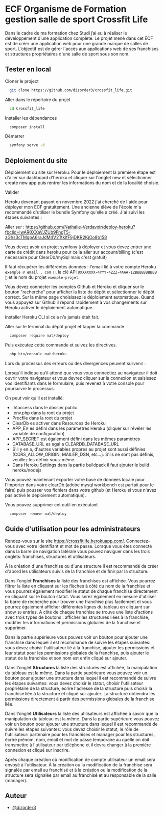 
# ECF Organisme de Formation gestion salle de sport Crossfit Life

Dans le cadre de ma formation chez Studi j’ai eu à réaliser le développement d’une application complète. Le projet mené dans cet ECF est de créer une application web pour une grande marque de salles de sport. L’objectif est de gérer l'accès aux applications web de ses franchises et structures propriétaires d'une salle de sport sous son nom.


## Tester en local

Cloner le project

```bash
  git clone https://github.com/dizorder3/crossfit_life.git
```

Aller dans le répertoire du projet

```bash
  cd Crossfit_life
```

Installer les dépendances

```bash
  composer install
```

Démarrer

```bash
  symfony serve -d
```


## Déploiement du site

Déploiement du site sur Heroku. Pour le déploiement la première étape est d'aller sur dashboard d'heroku et cliquer sur l'onglet new et sélectionner create new app puis rentrer les informations du nom et de la localité choisie.

Valider

Heroku devenant payant en novembre 2022 j'ai cherché de l'aide pour déployer mon ECF gratuitement. Une ancienne élève de l'école m'a recommandé d'utiliser le bundle Symfony qu'elle a créé. J'ai suivi les étapes suivantes :

Aller sur : https://github.com/Nathalie-Verdavoir/deploy-heroku?fbclid=IwAR0XXaVJZUb9FngT5-zGhs3cTMgoA6raJdM4V2TtkifF9jDKR2KjOo8b158

Vous devez avoir un projet symfony à déployer et vous devez entrer une carte de crédit dans heroku pour cella aller sur account/billing (c'est nécessaire pour ClearDb/mySql mais c'est gratuit)

Il faut récupérer les différentes données : l'email lié à votre compte Heroku `exemple @ email . com 📝`, la clé API `8XXXXXXX-4YYY-4ZZZ-4AAA-12BBBBBBBBBB 📝` et le nom du projet `exemple-projet`.

Vous devez connecter les comptes Github et Heroku et cliquer sur le bouton "recherche" pour afficher la liste de dépôt et sélectionner le dépôt correct. Sur la même page choisissez le déploiement automatique. Quand vous appuyez sur Github il répond rapidement à vos changements sur Heroku activer le déploiement automatique.

Installer Heroku CLI si cela n'a jamais était fait.

Aller sur le terminal du dépôt projet et tapper la commande 
```bash
  composer require nat/deploy
```
Puis exécutez cette commande et suivez les directives.

```bash
  php bin/console nat:heroku
```
Lors du processus des erreurs ou des divergences peuvent survenir :

Lorsqu'il indique qu'il attend que vous vous connectiez au navigateur il doit ouvrir votre navigateur et vous devrez cliquer sur la connexion et saisissez vos identifiants dans le formulaire, puis revenez à votre console pour poursuivre le processus.

On peut voir qu'il est installé:

- .htaccess dans le dossier public
- .env.php dans la root du projet
- Procfile dans la root du projet
- ClearDb es activer dans Resources de Heroku
- APP_EV es défini dans les paramètres Heroku (cliquer sur révéler les variable de configuration)
- APP_SECRET est également défini dans les mêmes paramètres
- DATABASE_URL es egal a CLEARDB_DATABASE_URL
- S'il y en a, d'autres variables propres au projet sont aussi définies (CORS_ALLOW_ORIGIN, MAILER_DSN, etc...). S'ils ne sont pas définis, veuillez les définir vous-même.
- Dans Heroku Settings dans la partie buildpack il faut ajouter le build heroku/nodejs

Vous pouvez maintenant exporter votre base de données locale pour l'importer dans votre clearDb (adobe mysql workbench est parfait pour le faire) puis pousser vos fichiers dans votre github (et Heroku si vous n'avez pas activé le déploiement automatique).

Vous pouvez supprimer cet outil en exécutant

```bash
  composer remove nat/deploy
```
## Guide d'utilisation pour les administrateurs

Rendez-vous sur le site https://crossfitlife.herokuapp.com/. Connectez-vous avec votre identifiant et mot de passe. Lorsque vous étes connecté dans la barre de navigation latérale vous pouvez naviguer dans les trois onglets: franchises, structures et utilisateurs.

À la création d'une franchise ou d'une structure il est recommandé de créer d'abord les utilisateurs suivis de la franchise et de finir par la structure.


Dans l'onglet **Franchises** la liste des franchises est affichée. Vous pourrez filtrer la liste en cliquant sur les flèches à côté du nom de la franchise et vous pourrez également modifier le statut de chaque franchise directement en cliquant sur le bouton statut. Vous serez également en mesure d'utiliser la barre de recherche pour trouver une franchise plus facilement et vous pourrez également afficher différentes lignes du tableau en cliquant sur show `10` entries. A côté de chaque franchise se trouve une liste d'actions avec trois types de boutons : afficher les structures liées à la franchise, modifier les informations et permissions globales de la franchise et supprimer.

Dans la partie supérieure vous pouvez voir un bouton pour ajouter une franchise dans lequel il est recommandé de suivre les étapes suivantes: vous devez choisir l'utilisateur lié à la franchise, ajouter les permissions et leur statut pour les permissions globales de la franchise, puis ajouter le statut de la franchise et son nom est enfin cliqué sur ajouter.

Dans l'onglet **Structures** la liste des structures est affichée, la manipulation du tableau est la même. Dans la partie supérieure vous pouvez voir un bouton pour ajouter une structure dans lequel il est recommandé de suivre les étapes suivantes: vous devez choisir le statut, choisir l'utilisateur propriétaire de la structure, écrire l'adresse de la structure puis choisir la franchise liée à la structure et cliqué sur ajouter. La structure obtiendra les permissions directement à partir des permissions globales de la franchise liée.

Dans l'onglet **Utilisateurs** la liste des utilisateurs est affichée à savoir que  la manipulation du tableau est la même. Dans la partie supérieure vous pouvez voir un bouton pour ajouter une structure dans lequel il est recommandé de suivre les étapes suivantes: vous devez choisir le statut, le rôle de l'utilisateur: partenaire pour les franchises et manager pour les structures, écrire prénom, nom, email et mot de passe temporaire au quelle on doit transmettre à l'utilisateur par téléphone et il devra changer à la première connexion et cliqué sur inscrire.

Après chaque création où modification de compte utilisateur un email sera envoyé à l'utilisateur. À la création ou la modification de la franchise sera signalée par email au franchisé et à la création ou la modification de la structure sera signalée par email au franchisé et au responsable de la salle (manager).



## Auteur

- [@dizorder3](https://www.github.com/dizorder3)


